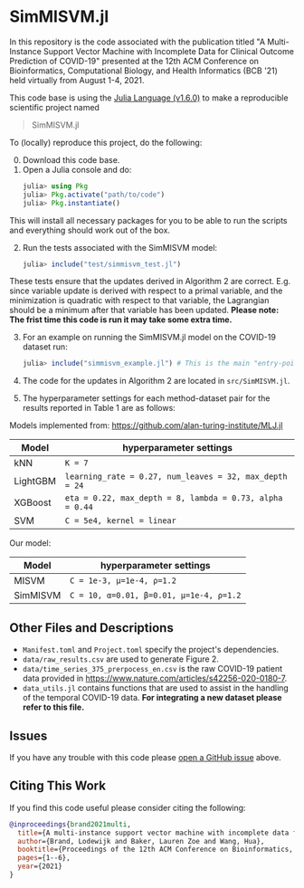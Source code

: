 # SimMISVM.jl

In this repository is the code associated with the publication titled "A Multi-Instance Support Vector Machine with Incomplete Data for Clinical Outcome Prediction of COVID-19" presented at the 12th ACM Conference on Bioinformatics, Computational Biology, and Health Informatics (BCB '21) held virtually from August 1-4, 2021.

This code base is using the [Julia Language (v1.6.0)](https://julialang.org/) to make a reproducible scientific project named
> SimMISVM.jl 

To (locally) reproduce this project, do the following:

0. Download this code base. 
1. Open a Julia console and do:
   ```julia
   julia> using Pkg
   julia> Pkg.activate("path/to/code")
   julia> Pkg.instantiate()
   ```

This will install all necessary packages for you to be able to run the scripts and
everything should work out of the box.

2. Run the tests associated with the SimMISVM model:
   ```julia
   julia> include("test/simmisvm_test.jl")
   ```
These tests ensure that the updates derived in Algorithm 2 are correct. E.g. since variable update is derived with respect to a primal variable, and the minimization is quadratic with respect to that variable, the Lagrangian should be a minimum after that variable has been updated. **Please note: The frist time this code is run it may take some extra time.**

3. For an example on running the SimMISVM.jl model on the COVID-19 dataset run:
   ```julia
   julia> include("simmisvm_example.jl") # This is the main "entry-point"
   ```

4. The code for the updates in Algorithm 2 are located in `src/SimMISVM.jl`.

5. The hyperparameter settings for each method-dataset pair for the results reported in Table 1 are as follows:

Models implemented from: https://github.com/alan-turing-institute/MLJ.jl

| Model | hyperparameter settings |
| ------- | ----- |
| kNN | `K = 7` |
| LightGBM | `learning_rate = 0.27, num_leaves = 32, max_depth = 24` |
| XGBoost | `eta = 0.22, max_depth = 8, lambda = 0.73, alpha = 0.44` |
| SVM | `C = 5e4, kernel = linear` |

Our model:

| Model | hyperparameter settings |
| ------- | ----- |
| MISVM | `C = 1e-3, μ=1e-4, ρ=1.2` |
| SimMISVM | `C = 10, α=0.01, β=0.01, μ=1e-4, ρ=1.2` |

## Other Files and Descriptions

 - `Manifest.toml` and `Project.toml` specify the project's dependencies.
 - `data/raw_results.csv` are used to generate Figure 2.
 - `data/time_series_375_prerpocess_en.csv` is the raw COVID-19 patient data provided in https://www.nature.com/articles/s42256-020-0180-7.
 - `data_utils.jl` contains functions that are used to assist in the handling of the temporal COVID-19 data. **For integrating a new dataset please refer to this file.**

## Issues

If you have any trouble with this code please [open a GitHub issue](https://github.com/minds-mines/SimMISVM.jl/issues) above.

## Citing This Work

If you find this code useful please consider citing the following:

```bibtex
@inproceedings{brand2021multi,
  title={A multi-instance support vector machine with incomplete data for clinical outcome prediction of COVID-19},
  author={Brand, Lodewijk and Baker, Lauren Zoe and Wang, Hua},
  booktitle={Proceedings of the 12th ACM Conference on Bioinformatics, Computational Biology, and Health Informatics},
  pages={1--6},
  year={2021}
}
```
